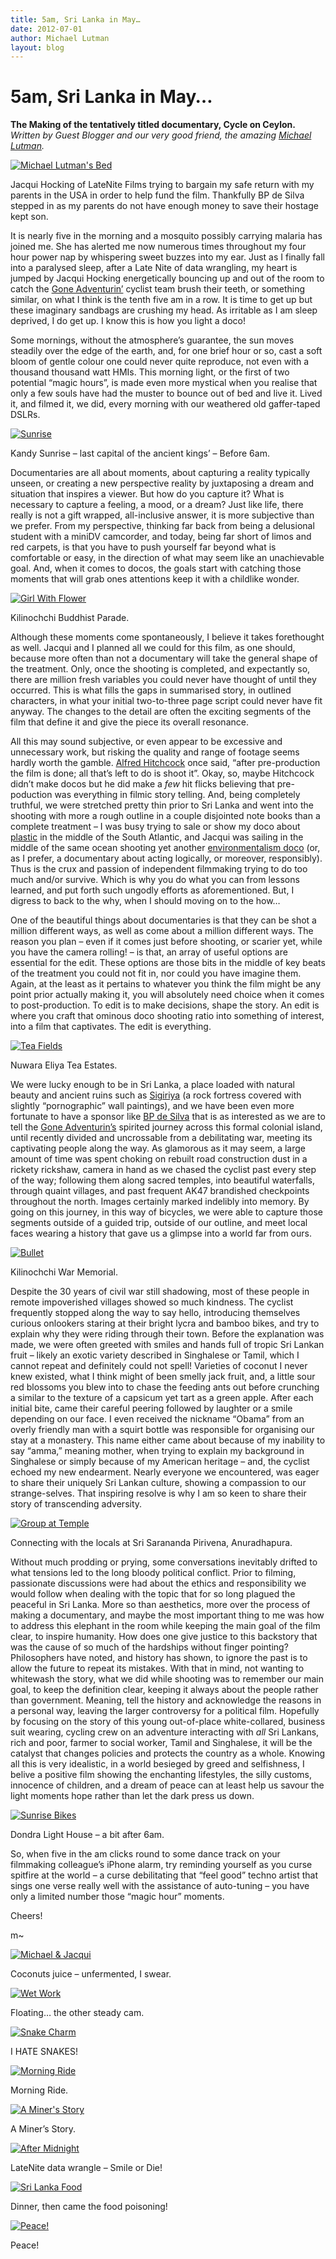 ```yaml
---
title: 5am, Sri Lanka in May…
date: 2012-07-01
author: Michael Lutman
layout: blog
---
```

# 5am, Sri Lanka in May…

**The Making of the tentatively titled documentary, Cycle on Ceylon.**
*Written by Guest Blogger and our very good friend, the amazing [Michael Lutman](http://lutmanfilms.com).*

[![](/static/blog/07-torture_ml-590x328.png "Michael Lutman's Bed")](/static/blog/07-torture_ml.png)

Jacqui Hocking of LateNite Films trying to bargain my safe return with my parents in the USA in order to help fund the film. Thankfully BP de Silva stepped in as my parents do not have enough money to save their hostage kept son.

It is nearly five in the morning and a mosquito possibly carrying malaria has joined me. She has alerted me now numerous times throughout my four hour power nap by whispering sweet buzzes into my ear. Just as I finally fall into a paralysed sleep, after a Late Nite of data wrangling, my heart is jumped by Jacqui Hocking energetically bouncing up and out of the room to catch the [Gone Adventurin’](http://www.goneadventurin.com/) cyclist team brush their teeth, or something similar, on what I think is the tenth five am in a row. It is time to get up but these imaginary sandbags are crushing my head. As irritable as I am sleep deprived, I do get up. I know this is how you light a doco!

Some mornings, without the atmosphere’s guarantee, the sun moves steadily over the edge of the earth, and, for one brief hour or so, cast a soft bloom of gentle colour one could never quite reproduce, not even with a thousand thousand watt HMIs. This morning light, or the first of two potential “magic hours”, is made even more mystical when you realise that only a few souls have had the muster to bounce out of bed and live it. Lived it, and filmed it, we did, every morning with our weathered old gaffer-taped DSLRs.

[![](/static/blog/07-sunrise-590x329.jpeg "Sunrise")](/static/blog/07-sunrise.jpeg)

Kandy Sunrise – last capital of the ancient kings’ – Before 6am.

Documentaries are all about moments, about capturing a reality typically unseen, or creating a new perspective reality by juxtaposing a dream and situation that inspires a viewer. But how do you capture it? What is necessary to capture a feeling, a mood, or a dream? Just like life, there really is not a gift wrapped, all-inclusive answer, it is more subjective than we prefer. From my perspective, thinking far back from being a delusional student with a miniDV camcorder, and today, being far short of limos and red carpets, is that you have to push yourself far beyond what is comfortable or easy, in the direction of what may seem like an unachievable goal. And, when it comes to docos, the goals start with catching those moments that will grab ones attentions keep it with a childlike wonder.

[![](/static/blog/07-girl-with-flower-590x301.png "Girl With Flower")](/static/blog/07-girl-with-flower.png)

Kilinochchi Buddhist Parade.

Although these moments come spontaneously, I believe it takes forethought as well. Jacqui and I planned all we could for this film, as one should, because more often than not a documentary will take the general shape of the treatment. Only, once the shooting is completed, and expectantly so, there are million fresh variables you could never have thought of until they occurred. This is what fills the gaps in summarised story, in outlined characters, in what your initial two-to-three page script could never have fit anyway. The changes to the detail are often the exciting segments of the film that define it and give the piece its overall resonance.

All this may sound subjective, or even appear to be excessive and unnecessary work, but risking the quality and range of footage seems hardly worth the gamble. [Alfred Hitchcock](http://en.wikipedia.org/wiki/Alfred_Hitchcock) once said, “after pre-production the film is done; all that’s left to do is shoot it”. Okay, so, maybe Hitchcock didn’t make docos but he did make a *few* hit flicks believing that pre-poduction was everything in filmic story telling. And, being completely truthful, we were stretched pretty thin prior to Sri Lanka and went into the shooting with more a rough outline in a couple disjointed note books than a complete treatment – I was busy trying to sale or show my doco about [plastic](http://www.plasticizedthemovie.com/) in the middle of the South Atlantic, and Jacqui was sailing in the middle of the same ocean shooting yet another [environmentalism doco](./../portfolio/toptotop-global-climate-expedition/) (or, as I prefer, a documentary about acting logically, or moreover, responsibly). Thus is the crux and passion of independent filmmaking trying to do too much and/or survive. Which is why you do what you can from lessons learned, and put forth such ungodly efforts as aforementioned. But, I digress to back to the why, when I should moving on to the how…

One of the beautiful things about documentaries is that they can be shot a million different ways, as well as come about a million different ways. The reason you plan – even if it comes just before shooting, or scarier yet, while you have the camera rolling! – is that, an array of useful options are essential for the edit. These options are those bits in the middle of key beats of the treatment you could not fit in, nor could you have imagine them. Again, at the least as it pertains to whatever you think the film might be any point prior actually making it, you will absolutely need choice when it comes to post-production. To edit is to make decisions, shape the story. An edit is where you craft that ominous doco shooting ratio into something of interest, into a film that captivates. The edit is everything.

[![](/static/blog/07-ml_teafields-590x309.jpeg "Tea Fields")](/static/blog/07-ml_teafields.jpeg)

Nuwara Eliya Tea Estates.

We were lucky enough to be in Sri Lanka, a place loaded with natural beauty and ancient ruins such as [Sigiriya](http://en.wikipedia.org/wiki/Sigiriya) (a rock fortress covered with slightly “pornographic” wall paintings), and we have been even more fortunate to have a sponsor like [BP de Silva](http://www.bpdesilva.com/) that is as interested as we are to tell the [Gone Adventurin’s](http://www.goneadventurin.com/) spirited journey across this formal colonial island, until recently divided and uncrossable from a debilitating war, meeting its captivating people along the way. As glamorous as it may seem, a large amount of time was spent choking on rebuilt road construction dust in a rickety rickshaw, camera in hand as we chased the cyclist past every step of the way; following them along sacred temples, into beautiful waterfalls, through quaint villages, and past frequent AK47 brandished checkpoints throughout the north. Images certainly marked indelibly into memory. By going on this journey, in this way of bicycles, we were able to capture those segments outside of a guided trip, outside of our outline, and meet local faces wearing a history that gave us a glimpse into a world far from ours.

[![](/static/blog/07-bullet-590x211.png "Bullet")](/static/blog/07-bullet.png)

Kilinochchi War Memorial.

Despite the 30 years of civil war still shadowing, most of these people in remote impoverished villages showed so much kindness. The cyclist frequently stopped along the way to say hello, introducing themselves curious onlookers staring at their bright lycra and bamboo bikes, and try to explain why they were riding through their town. Before the explanation was made, we were often greeted with smiles and hands full of tropic Sri Lankan fruit – likely an exotic variety described in Singhalese or Tamil, which I cannot repeat and definitely could not spell! Varieties of coconut I never knew existed, what I think might of been smelly jack fruit, and, a little sour red blossoms you blew into to chase the feeding ants out before crunching a similar to the texture of a capsicum yet tart as a green apple. After each initial bite, came their careful peering followed by laughter or a smile depending on our face. I even received the nickname “Obama” from an overly friendly man with a squirt bottle was responsible for organising our stay at a monastery. This name either came about because of my inability to say “amma,” meaning mother, when trying to explain my background in Singhalese or simply because of my American heritage – and, the cyclist echoed my new endearment. Nearly everyone we encountered, was eager to share their uniquely Sri Lankan culture, showing a compassion to our strange-selves. That inspiring resolve is why I am so keen to share their story of transcending adversity.

[![](/static/blog/07-group_at_temple-590x282.png "Group at Temple")](/static/blog/07-group_at_temple.png)

Connecting with the locals at Sri Sarananda Pirivena, Anuradhapura.

Without much prodding or prying, some conversations inevitably drifted to what tensions led to the long bloody political conflict. Prior to filming, passionate discussions were had about the ethics and responsibility we would follow when dealing with the topic that for so long plagued the peaceful in Sri Lanka. More so than aesthetics, more over the process of making a documentary, and maybe the most important thing to me was how to address this elephant in the room while keeping the main goal of the film clear, to inspire humanity. How does one give justice to this backstory that was the cause of so much of the hardships without finger pointing? Philosophers have noted, and history has shown, to ignore the past is to allow the future to repeat its mistakes. With that in mind, not wanting to whitewash the story, what we did while shooting was to remember our main goal, to keep the definition clear, keeping it always about the people rather than government. Meaning, tell the history and acknowledge the reasons in a personal way, leaving the larger controversy for a political film. Hopefully by focusing on the story of this young out-of-place white-collared, business suit wearing, cycling crew on an adventure interacting with *all* Sri Lankans, rich and poor, farmer to social worker, Tamil and Singhalese, it will be the catalyst that changes policies and protects the country as a whole. Knowing all this is very idealistic, in a world besieged by greed and selfishness, I belive a positive film showing the enchanting lifestyles, the silly customs, innocence of children, and a dream of peace can at least help us savour the light moments hope rather than let the dark press us down.

[![](/static/blog/07-sunrise_bikes-590x271.png "Sunrise Bikes")](/static/blog/07-sunrise_bikes.png)

Dondra Light House – a bit after 6am.

So, when five in the am clicks round to some dance track on your filmmaking colleague’s iPhone alarm, try reminding yourself as you curse spitfire at the world – a curse debilitating that “feel good” techno artist that sings one verse really well with the assistance of auto-tuning – you have only a limited number those “magic hour” moments.

Cheers!

m~

[![](/static/blog/07-m-and-j-cheers-590x291.png "Michael & Jacqui")](/static/blog/07-m-and-j-cheers.png)

Coconuts juice – unfermented, I swear.

[![](/static/blog/07-wet-work-590x275.png "Wet Work")](/static/blog/07-wet-work.png)

Floating… the other steady cam.

[![](/static/blog/07-snake_charm-590x322.png "Snake Charm")](/static/blog/07-snake_charm.png)

I HATE SNAKES!

[![](/static/blog/07-soft_riders-590x289.png "Morning Ride")](/static/blog/07-soft_riders.png)

Morning Ride.

[![](/static/blog/07-ml_jh_miner-590x270.jpeg "A Miner's Story")](/static/blog/07-ml_jh_miner.jpeg)

A Miner’s Story.

[![](/static/blog/07-after-midnight-590x322.png "After Midnight")](/static/blog/07-after-midnight.png)

LateNite data wrangle – Smile or Die!

[![](/static/blog/07-lanka_food-590x329.png "Sri Lanka Food")](/static/blog/07-lanka_food.png)

Dinner, then came the food poisoning!

[![](/static/blog/07-ml_jh_tuktuk-590x319.jpeg "Peace!")](/static/blog/07-ml_jh_tuktuk.jpeg)

Peace!